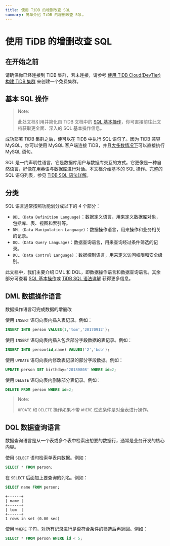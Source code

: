 ```yaml
---
title: 使用 TiDB 的增删改查 SQL
summary: 简单介绍 TiDB 的增删改查 SQL。
---
```


# 使用 TiDB 的增删改查 SQL

## 在开始之前

请确保你已经连接到 TiDB 集群，若未连接，请参考 [使用 TiDB Cloud(DevTier) 构建 TiDB 集群](/develop/build-cluster-in-cloud.md#步骤-1-创建免费集群) 来创建一个免费集群。

## 基本 SQL 操作

> Note:
>
> 此处文档引用并简化自 TiDB 文档中的 [SQL 基本操作](https://docs.pingcap.com/zh/tidb/stable/basic-sql-operations)，你可直接前往此文档获取更全面、深入的 SQL 基本操作信息。

成功部署 TiDB 集群之后，便可以在 TiDB 中执行 SQL 语句了。因为 TiDB 兼容 MySQL，你可以使用 MySQL 客户端连接 TiDB，并且[大多数情况下](https://docs.pingcap.com/zh/tidb/stable/mysql-compatibility)可以直接执行 MySQL 语句。

SQL 是一门声明性语言，它是数据库用户与数据库交互的方式。它更像是一种自然语言，好像在用英语与数据库进行对话。本文档介绍基本的 SQL 操作。完整的 SQL 语句列表，参见 [TiDB SQL 语法详解](https://pingcap.github.io/sqlgram/)。

## 分类

SQL 语言通常按照功能划分成以下的 4 个部分：

- `DDL (Data Definition Language)`：数据定义语言，用来定义数据库对象，包括库、表、视图和索引等。
- `DML (Data Manipulation Language)`：数据操作语言，用来操作和业务相关的记录。
- `DQL (Data Query Language)`：数据查询语言，用来查询经过条件筛选的记录。
- `DCL (Data Control Language)`：数据控制语言，用来定义访问权限和安全级别。

此文档中，我们主要介绍 DML 和 DQL，即数据操作语言和数据查询语言。其余部分可查看 [SQL 基本操作](https://docs.pingcap.com/zh/tidb/stable/basic-sql-operations)或 [TiDB SQL 语法详解](https://pingcap.github.io/sqlgram/) 获得更多信息。

## DML 数据操作语言

数据操作语言可完成数据的增删改

使用 `INSERT` 语句向表内插入表记录。例如：

```sql
INSERT INTO person VALUES(1,'tom','20170912');
```

使用 `INSERT` 语句向表内插入包含部分字段数据的表记录。例如：

```sql
INSERT INTO person(id,name) VALUES('2','bob');
```

使用 `UPDATE` 语句向表内修改表记录的部分字段数据。例如：

```sql
UPDATE person SET birthday='20180808' WHERE id=2;
```

使用 `DELETE` 语句向表内删除部分表记录。例如：

```sql
DELETE FROM person WHERE id=2;
```

> Note:
>
> `UPDATE` 和 `DELETE` 操作如果不带 `WHERE` 过滤条件是对全表进行操作。

## DQL 数据查询语言

数据查询语言是从一个表或多个表中检索出想要的数据行，通常是业务开发的核心内容。

使用 `SELECT` 语句检索单表内数据。例如：

```sql
SELECT * FROM person;
```

在 `SELECT` 后面加上要查询的列名。例如：

```sql
SELECT name FROM person;
```

```
+------+
| name |
+------+
| tom  |
+------+
1 rows in set (0.00 sec)
```

使用 `WHERE` 子句，对所有记录进行是否符合条件的筛选后再返回。例如：

```sql
SELECT * FROM person WHERE id < 5;
```

